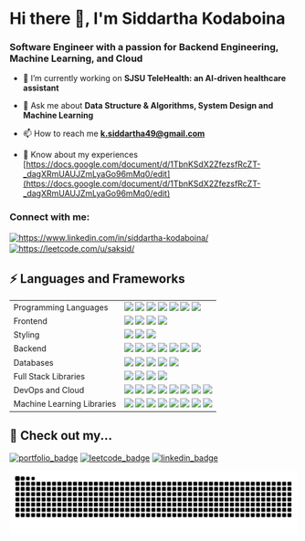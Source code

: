 <h1 align="left">Hi there 👋, I'm Siddartha Kodaboina</h1>
<h3 align="left">Software Engineer with a passion for Backend Engineering, Machine Learning, and Cloud</h3>

- 🌱 I’m currently working on **SJSU TeleHealth: an AI-driven healthcare assistant** 
  
- 💬 Ask me about **Data Structure & Algorithms, System Design and Machine Learning**

- 📫 How to reach me **k.siddartha49@gmail.com**

- 📄 Know about my experiences [https://docs.google.com/document/d/1TbnKSdX2ZfezsfRcZT-_dagXRmUAUJZmLyaGo96mMq0/edit](https://docs.google.com/document/d/1TbnKSdX2ZfezsfRcZT-_dagXRmUAUJZmLyaGo96mMq0/edit)

<h3 align="left">Connect with me:</h3>
<p align="left">
<a href="https://www.linkedin.com/in/siddartha-kodaboina/" target="blank"><img align="center" src="https://raw.githubusercontent.com/rahuldkjain/github-profile-readme-generator/master/src/images/icons/Social/linked-in-alt.svg" alt="https://www.linkedin.com/in/siddartha-kodaboina/" height="30" width="40" /></a>
<a href="https://leetcode.com/u/saksid/" target="blank"><img align="center" src="https://raw.githubusercontent.com/rahuldkjain/github-profile-readme-generator/master/src/images/icons/Social/leet-code.svg" alt="https://leetcode.com/u/saksid/" height="30" width="40" /></a>
</p>

## ⚡ Languages and Frameworks
<table>
  <tr>
    <td>Programming Languages</td>
    <td>
      <img src="https://img.shields.io/badge/C-%2300599C.svg?style=flat-square&logo=c&logoColor=white"/>
      <img src="https://img.shields.io/badge/C++-%2300599C.svg?style=flat-square&logo=c%2B%2B&logoColor=white"/>
      <img src="https://img.shields.io/badge/Java-%23ED8B00.svg?style=flat-square&logo=openjdk&logoColor=white"/>
      <img src="https://img.shields.io/badge/Python-3670A0?style=flat-square&logo=python&logoColor=ffdd54"/>
      <img src="https://img.shields.io/badge/JavaScript-%23323330.svg?style=flat-square&logo=javascript&logoColor=%23F7DF1E"/>
      <img src="https://img.shields.io/badge/PHP-777BB4?styleflat-square&logo=php&logoColor=white"/>
      <img src="https://img.shields.io/badge/typescript-%23007ACC.svg?style=flat-square&logo=typescript&logoColor=white"/>
    </td>
  </tr>
  <tr>
    <td>Frontend</td>
    <td>
      <img src="https://img.shields.io/badge/React-%2320232a.svg?style=flat-square&logo=react&logoColor=%2361DAFB"/>
      <img src="https://img.shields.io/badge/Angular-%23DD0031.svg?style=flat-square&logo=angular&logoColor=white"/>
      <img src="https://img.shields.io/badge/Next.js-000000?style=flat-square&logo=next.js&logoColor=white"/>
      <img src="https://img.shields.io/badge/HTML5-%23E34F26.svg?style=flat-square&logo=html5&logoColor=white"/>
    </td>
  </tr>
  <tr>
    <td>Styling</td>
    <td>
      <img src="https://img.shields.io/badge/Tailwind-38B2AC.svg?style=flat-square&logo=tailwind-css&logoColor=white"/>
      <img src="https://img.shields.io/badge/MaterialUI-0081CB.svg?style=flat-square&logo=MUI&logoColor=white"/>
      <img src="https://img.shields.io/badge/CSS3-%231572B6.svg?style=flat-square&logo=css3&logoColor=white"/>
    </td>
  </tr>
  <tr>
    <td>Backend</td>
    <td>
      <img src="https://img.shields.io/badge/Node.js-%23339933.svg?style=flat-square&logo=node.js&logoColor=white"/>
      <img src="https://img.shields.io/badge/express.js-%23404d59.svg?style=flat-square&logo=express&logoColor=%2361DAFB">
      <img src="https://img.shields.io/badge/Flask-%23000000.svg?style=flat-square&logo=flask&logoColor=white"/>
      <img src="https://img.shields.io/badge/FastAPI-009688?style=flat-square&logo=fastapi&logoColor=white"/>
      <img src="https://img.shields.io/badge/Django-%23092E20.svg?style=flat-square&logo=django&logoColor=white"/>
      <img src="https://img.shields.io/badge/Spring%20Boot-%236DB33F.svg?style=flat-square&logo=spring-boot&logoColor=white"/>
      <img src="https://img.shields.io/badge/Postman-%23FF6C37.svg?style=flat-square&logo=postman&logoColor=white"/>
    </td>
  </tr>
  <tr>
    <td>Databases</td>
    <td>
      <img src="https://img.shields.io/badge/MySQL-%234479A1.svg?style=flat-square&logo=mysql&logoColor=white"/>
      <img src="https://img.shields.io/badge/MongoDB-%234ea94b.svg?style=flat-square&logo=mongodb&logoColor=white"/>
      <img src="https://img.shields.io/badge/Firebase-%23039BE5.svg?style=flat-square&logo=firebase"/>
      <img src="https://img.shields.io/badge/PostgreSQL-%23336791.svg?style=flat-square&logo=postgresql&logoColor=white"/>
      <img src="https://img.shields.io/badge/Redis-%23DC382D.svg?style=flat-square&logo=redis&logoColor=white"/>
    </td>
  </tr>
  <tr>
    <td>Full Stack Libraries</td>
    <td>
      <img src="https://img.shields.io/badge/Socket.IO-%23010101.svg?style=flat-square&logo=socketdotio&logoColor=white"/>
      <img src="https://img.shields.io/badge/React%20Testing%20Library-%23CC6699.svg?style=flat-square&logo=testing-library&logoColor=white"/>
      <img src="https://img.shields.io/badge/Jest-C21325?style=flat-square&logo=jest&logoColor=white"/>
      <img src="https://img.shields.io/badge/OpenAPI-6BA539?style=flat-square&logo=openapi-initiative&logoColor=white"/>
    </td>
  </tr>
    <tr>
    <td>DevOps and Cloud</td>
    <td>
      <img src="https://img.shields.io/badge/AWS-%23232F3E.svg?style=flat-square&logo=amazon-aws&logoColor=white"/>
      <img src="https://img.shields.io/badge/GCP-%234285F4.svg?style=flat-square&logo=google-cloud&logoColor=white"/>
      <img src="https://img.shields.io/badge/Azure-%230072C6.svg?style=flat-square&logo=microsoftazure&logoColor=white"/>
      <img src="https://img.shields.io/badge/Jenkins-%23D24939.svg?style=flat-square&logo=jenkins&logoColor=white"/>
      <img src="https://img.shields.io/badge/Docker-%232496ED.svg?style=flat-square&logo=docker&logoColor=white"/>
      <img src="https://img.shields.io/badge/Kubernetes-%23326CE5.svg?style=flat-square&logo=kubernetes&logoColor=white"/>
      <img src="https://img.shields.io/badge/Terraform-%235835CC.svg?style=flat-square&logo=terraform&logoColor=white"/>
      <img src="https://img.shields.io/badge/Prometheus-%23E6522C.svg?style=flat-square&logo=prometheus&logoColor=white"/>
    </td>
  </tr>
  <tr>
    <td>Machine Learning Libraries</td>
    <td>
      <img src="https://img.shields.io/badge/Keras-D00000.svg?style=flat-square&logo=keras&logoColor=white"/>
      <img src="https://img.shields.io/badge/TensorFlow-%23FF6F00.svg?style=flat-square&logo=tensorflow&logoColor=white"/>
      <img src="https://img.shields.io/badge/OpenCV-%235C3EE8.svg?style=flat-square&logo=opencv&logoColor=white"/>
      <img src="https://img.shields.io/badge/Pandas-150458?style=flat-square&logo=pandas&logoColor=white"/>
      <img src="https://img.shields.io/badge/Numpy-013243?style=flat-square&logo=numpy&logoColor=white"/>
      <img src="https://img.shields.io/badge/Seaborn-4C4C4C?style=flat-square&logo=seaborn&logoColor=white"/>
      <img src="https://img.shields.io/badge/Scikit%20Learn-F7931E.svg?style=flat-square&logo=scikit-learn&logoColor=white"/>
      <img src="https://img.shields.io/badge/Matplotlib-013220?style=flat-square&logo=matplotlib&logoColor=white"/>
     </td>
  </tr>
</table>

## 👀 Check out my...

[![portfolio_badge]](https://kodaboina.com/)
[![leetcode_badge]](https://leetcode.com/u/saksid/)
[![linkedin_badge]](https://www.linkedin.com/in/siddartha-kodaboina/)

<img src="https://raw.githubusercontent.com/Siddartha-Kodaboina/Siddartha-Kodaboina/output/snake.svg" alt="Snake animation" />


<!-- Badges -->
[portfolio_badge]: https://img.shields.io/badge/Portfolio%20Website-%230077B5.svg?style=flat-square&logo=buffer&logoColor=white
[linkedin_badge]: https://img.shields.io/badge/LinkedIn-%230077B5.svg?style=flat-square&logo=linkedin&logoColor=white
[leetcode_badge]: https://img.shields.io/badge/LeetCode-FFA116?style=flat-square&logo=LeetCode&logoColor=white
